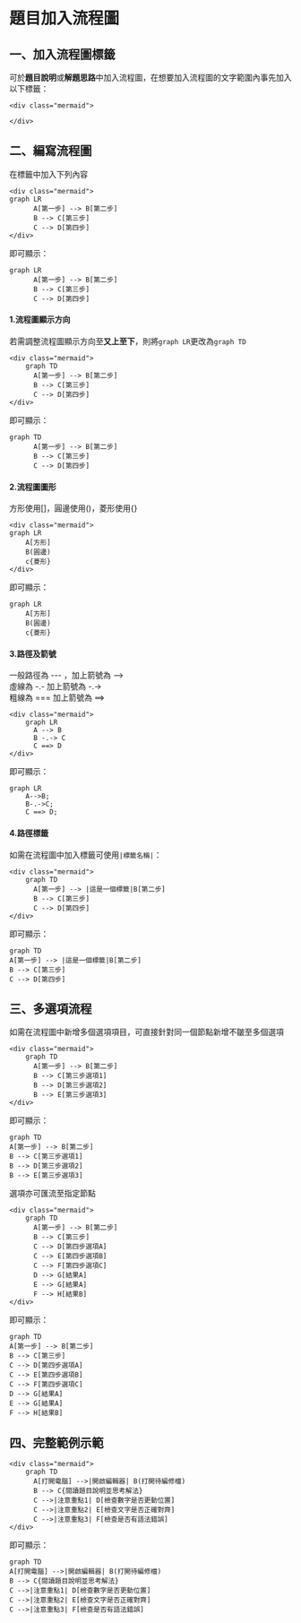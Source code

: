 # 題目加入流程圖 #


## 一、加入流程圖標籤 ##

可於**題目說明**或**解題思路**中加入流程圖，在想要加入流程圖的文字範圍內事先加入以下標籤：

```
<div class="mermaid">

</div>
```

## 二、編寫流程圖 ##

在標籤中加入下列內容

```
<div class="mermaid">
graph LR
      A[第一步] --> B[第二步]
      B --> C[第三步]
      C --> D[第四步]
</div>
```

即可顯示：
```mermaid
graph LR
      A[第一步] --> B[第二步]
      B --> C[第三步]
      C --> D[第四步]
```

#### 1.流程圖顯示方向 ####

若需調整流程圖顯示方向至**又上至下**，則將```graph LR```更改為```graph TD```

```
<div class="mermaid">
    graph TD
      A[第一步] --> B[第二步]
      B --> C[第三步]
      C --> D[第四步]
</div>
```

即可顯示：
```mermaid
graph TD
      A[第一步] --> B[第二步]
      B --> C[第三步]
      C --> D[第四步]
```


#### 2.流程圖圖形 ####

方形使用[]，圓邊使用()，菱形使用{}

```
<div class="mermaid">
graph LR
    A[方形]
    B(圓邊)
    c{菱形}
</div>
```

即可顯示：
```mermaid
graph LR
    A[方形]
    B(圓邊)
    c{菱形}
```


#### 3.路徑及箭號 ####

一般路徑為 --- ，加上箭號為 --> <br>
虛線為 -.- 加上箭號為 -.-> <br>
粗線為 === 加上箭號為 ==> <br>

```
<div class="mermaid">
    graph LR
      A --> B
      B -.-> C
      C ==> D
</div>
```

即可顯示：
```mermaid
graph LR
    A-->B;
    B-.->C;
    C ==> D;
```


#### 4.路徑標籤 ####

如需在流程圖中加入標籤可使用```|標籤名稱|```：

```
<div class="mermaid">
    graph TD
      A[第一步] --> |這是一個標籤|B[第二步]
      B --> C[第三步]
      C --> D[第四步]
</div>
```

即可顯示：
```mermaid
graph TD
A[第一步] --> |這是一個標籤|B[第二步]
B --> C[第三步]
C --> D[第四步]
```



## 三、多選項流程 ##

如需在流程圖中新增多個選項項目，可直接針對同一個節點新增不皺至多個選項

```
<div class="mermaid">
    graph TD
      A[第一步] --> B[第二步]
      B --> C[第三步選項1]
      B --> D[第三步選項2]
      B --> E[第三步選項3]
</div>
```

即可顯示：
```mermaid
graph TD
A[第一步] --> B[第二步]
B --> C[第三步選項1]
B --> D[第三步選項2]
B --> E[第三步選項3]
```

選項亦可匯流至指定節點

```
<div class="mermaid">
    graph TD
      A[第一步] --> B[第二步]
      B --> C[第三步]
      C --> D[第四步選項A]
      C --> E[第四步選項B]
      C --> F[第四步選項C]
      D --> G[結果A]
      E --> G[結果A]
      F --> H[結果B]
</div>
```

即可顯示：
```mermaid
graph TD
A[第一步] --> B[第二步]
B --> C[第三步]
C --> D[第四步選項A]
C --> E[第四步選項B]
C --> F[第四步選項C]
D --> G[結果A]
E --> G[結果A]
F --> H[結果B]
```





## 四、完整範例示範 ##

```
<div class="mermaid">
    graph TD
      A[打開電腦] -->|開啟編輯器| B(打開待編修檔)
      B --> C{閱讀題目說明並思考解法}
      C -->|注意重點1| D[檢查數字是否更動位置]
      C -->|注意重點2| E[檢查文字是否正確對齊]
      C -->|注意重點3| F[檢查是否有語法錯誤]
</div>
```


即可顯示：
```mermaid
graph TD
A[打開電腦] -->|開啟編輯器| B(打開待編修檔)
B --> C{閱讀題目說明並思考解法}
C -->|注意重點1| D[檢查數字是否更動位置]
C -->|注意重點2| E[檢查文字是否正確對齊]
C -->|注意重點3| F[檢查是否有語法錯誤]
```